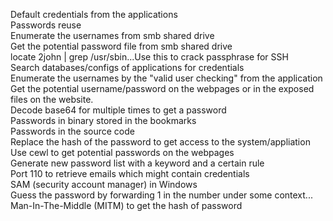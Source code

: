 Default credentials from the applications<br />
Passwords reuse <br />
Enumerate the usernames from smb shared drive<br />
Get the potential password file from smb shared drive<br />
locate 2john | grep /usr/sbin...Use this to crack passphrase for SSH<br />
Search databases/configs of applications for credentials<br />
Enumerate the usernames by the "valid user checking" from the application<br/>
Get the potential username/password on the webpages or in the exposed files on the website. <br />
Decode base64 for multiple times to get a password <br />
Passwords in binary stored in the bookmarks <br />
Passwords in the source code <br />
Replace the hash of the password to get access to the system/appliation <br />
Use cewl to get potential passwords on the webpages <br />
Generate new password list with a keyword and a certain rule <br />
Port 110 to retrieve emails which might contain credentials <br />
SAM (security account manager) in Windows <br />
Guess the password by forwarding 1 in the number under some context... <br />
Man-In-The-Middle (MITM) to get the hash of password <br />
